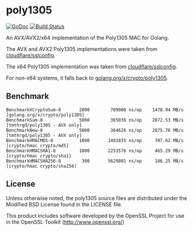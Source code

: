 # poly1305

[![GoDoc](https://godoc.org/github.com/tmthrgd/poly1305?status.svg)](https://godoc.org/github.com/tmthrgd/poly1305)
[![Build Status](https://travis-ci.org/tmthrgd/poly1305.svg?branch=master)](https://travis-ci.org/tmthrgd/poly1305)

An AVX/AVX2/x64 implementation of the Poly1305 MAC for Golang.

The AVX and AVX2 Poly1305 implementations were taken from
[cloudflare/sslconfig](https://github.com/cloudflare/sslconfig/blob/master/patches/openssl__chacha20_poly1305_cf.patch).

The x64 Poly1305 implementation was taken from
[cloudflare/sslconfig](https://github.com/cloudflare/sslconfig/blob/master/patches/openssl__chacha20_poly1305_draft_and_rfc_ossl102g.patch).

For non-x64 systems, it falls back to [golang.org/x/crypto/poly1305](https://godoc.org/golang.org/x/crypto/poly1305).

## Benchmark

```
BenchmarkXCryptoSum-8	    2000	    709006 ns/op	1478.94 MB/s	[golang.org/x/crypto/poly1305]
BenchmarkSum-8       	    5000	    365036 ns/op	2872.53 MB/s	[tmthrgd/poly1305 - AVX only]
BenchmarkNew-8       	    5000	    364626 ns/op	2875.76 MB/s	[tmthrgd/poly1305 - AVX only]
BenchmarkHMACMD5-8   	    1000	   1481835 ns/op	 707.62 MB/s	[crypto/hmac crypto/md5]
BenchmarkHMACSHA1-8  	    1000	   2253576 ns/op	 465.29 MB/s	[crypto/hmac crypto/sha1]
BenchmarkHMACSHA256-8	     300	   5629801 ns/op	 186.25 MB/s	[crypto/hmac crypto/sha256]
```

## License

Unless otherwise noted, the poly1305 source files are distributed under the Modified BSD License found in the LICENSE file.

This product includes software developed by the OpenSSL Project for use in the OpenSSL Toolkit (http://www.openssl.org/)
